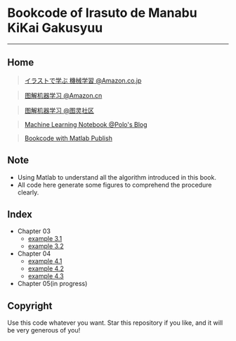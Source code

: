 # Bookcode of Irasuto de Manabu KiKai Gakusyuu
---
## Home
>[イラストで学ぶ 機械学習 @Amazon.co.jp](http://www.amazon.co.jp/%E3%82%A4%E3%83%A9%E3%82%B9%E3%83%88%E3%81%A7%E5%AD%A6%E3%81%B6-%E6%A9%9F%E6%A2%B0%E5%AD%A6%E7%BF%92-%E6%9C%80%E5%B0%8F%E4%BA%8C%E4%B9%97%E6%B3%95%E3%81%AB%E3%82%88%E3%82%8B%E8%AD%98%E5%88%A5%E3%83%A2%E3%83%87%E3%83%AB%E5%AD%A6%E7%BF%92%E3%82%92%E4%B8%AD%E5%BF%83%E3%81%AB-KS%E6%83%85%E5%A0%B1%E7%A7%91%E5%AD%A6%E5%B0%82%E9%96%80%E6%9B%B8-%E6%9D%89%E5%B1%B1/dp/4061538217 "イラストで学ぶ 機械学習")

>[图解机器学习 @Amazon.cn](http://www.amazon.cn/%E5%9B%BE%E4%B9%A6/dp/B00W0TX0L0 "图解机器学习")

>[图解机器学习 @图灵社区](http://www.ituring.com.cn/book/1371 "图解机器学习")

>[Machine Learning Notebook @Polo's Blog](http://blog.polossk.com/ml-lessonnote/)

>[Bookcode with Matlab Publish](http://bookcode.polossk.com/Irasuto-de-Manabu-KiKai-Gakusyuu/)

## Note
- Using Matlab to understand all the algorithm introduced in this book.
- All code here generate some figures to comprehend the procedure clearly.

## Index

- Chapter 03
    - [example 3.1](http://bookcode.polossk.com/Irasuto-de-Manabu-KiKai-Gakusyuu/examples/eg3_1.html)
    - [example 3.2](http://bookcode.polossk.com/Irasuto-de-Manabu-KiKai-Gakusyuu/examples/eg3_2.html)
- Chapter 04
    - [example 4.1](http://bookcode.polossk.com/Irasuto-de-Manabu-KiKai-Gakusyuu/examples/eg4_1.html)
    - [example 4.2](http://bookcode.polossk.com/Irasuto-de-Manabu-KiKai-Gakusyuu/examples/eg4_2.html)
    - [example 4.3](http://bookcode.polossk.com/Irasuto-de-Manabu-KiKai-Gakusyuu/examples/eg4_3.html)
- Chapter 05(in progress)

## Copyright
Use this code whatever you want. Star this repository if you like, and it will be very generous of you!
